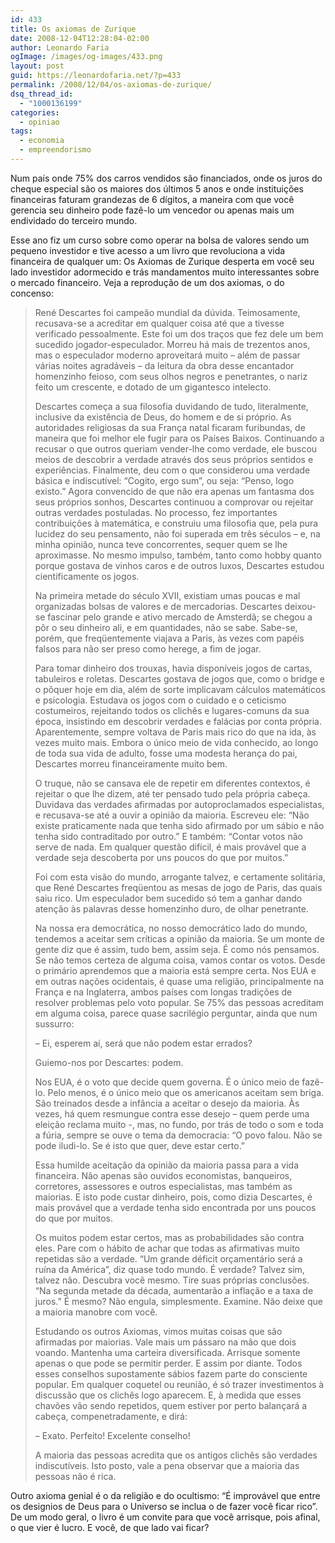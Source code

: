 ```yaml
---
id: 433
title: Os axiomas de Zurique
date: 2008-12-04T12:28:04-02:00
author: Leonardo Faria
ogImage: /images/og-images/433.png
layout: post
guid: https://leonardofaria.net/?p=433
permalink: /2008/12/04/os-axiomas-de-zurique/
dsq_thread_id:
  - "1000136199"
categories:
  - opiniao
tags:
  - economia
  - empreendorismo
---
```

Num país onde 75% dos carros vendidos são financiados, onde os juros do cheque especial são os maiores dos últimos 5 anos e onde instituições financeiras faturam grandezas de 6 dígitos, a maneira com que você gerencia seu dinheiro pode fazê-lo um vencedor ou apenas mais um endividado do terceiro mundo.

Esse ano fiz um curso sobre como operar na bolsa de valores sendo um pequeno investidor e tive acesso a um livro que revoluciona a vida financeira de qualquer um: Os Axiomas de Zurique desperta em você seu lado investidor adormecido e trás mandamentos muito interessantes sobre o mercado financeiro. Veja a reprodução de um dos axiomas, o do concenso:

> René Descartes foi campeão mundial da dúvida. Teimosamente, recusava-se a acreditar em qualquer coisa até que a tivesse verificado pessoalmente. Este foi um dos traços que fez dele um bem sucedido jogador-especulador. Morreu há mais de trezentos anos, mas o especulador moderno aproveitará muito – além de passar várias noites agradáveis – da leitura da obra desse encantador homenzinho feioso, com seus olhos negros e penetrantes, o nariz feito um crescente, e dotado de um gigantesco intelecto.
> 
> Descartes começa a sua filosofia duvidando de tudo, literalmente, inclusive da existência de Deus, do homem e de si próprio. As autoridades religiosas da sua França natal ficaram furibundas, de maneira que foi melhor ele fugir para os Países Baixos. Continuando a recusar o que outros queriam vender-lhe como verdade, ele buscou meios de descobrir a verdade através dos seus próprios sentidos e experiências. Finalmente, deu com o que considerou uma verdade básica e indiscutível: &#8220;Cogito, ergo sum&#8221;, ou seja: &#8220;Penso, logo existo.&#8221; Agora convencido de que não era apenas um fantasma dos seus próprios sonhos, Descartes continuou a comprovar ou rejeitar outras verdades postuladas. No processo, fez importantes contribuições à matemática, e construiu uma filosofia que, pela pura lucidez do seu pensamento, não foi superada em três séculos – e, na minha opinião, nunca teve concorrentes, sequer quem se lhe aproximasse. No mesmo impulso, também, tanto como hobby quanto porque gostava de vinhos caros e de outros luxos, Descartes estudou cientificamente os jogos.
> 
> Na primeira metade do século XVII, existiam umas poucas e mal organizadas bolsas de valores e de mercadorias. Descartes deixou-se fascinar pelo grande e ativo mercado de Amsterdã; se chegou a pôr o seu dinheiro ali, e em quantidades, não se sabe. Sabe-se, porém, que freqüentemente viajava a Paris, às vezes com papéis falsos para não ser preso como herege, a fim de jogar.
> 
> Para tomar dinheiro dos trouxas, havia disponíveis jogos de cartas, tabuleiros e roletas. Descartes gostava de jogos que, como o bridge e o pôquer hoje em dia, além de sorte implicavam cálculos matemáticos e psicologia. Estudava os jogos com o cuidado e o ceticismo costumeiros, rejeitando todos os clichês e lugares-comuns da sua época, insistindo em descobrir verdades e falácias por conta própria. Aparentemente, sempre voltava de Paris mais rico do que na ida, às vezes muito mais. Embora o único meio de vida conhecido, ao longo de toda sua vida de adulto, fosse uma modesta herança do pai, Descartes morreu financeiramente muito bem.
> 
> O truque, não se cansava ele de repetir em diferentes contextos, é rejeitar o que lhe dizem, até ter pensado tudo pela própria cabeça. Duvidava das verdades afirmadas por autoproclamados especialistas, e recusava-se até a ouvir a opinião da maioria. Escreveu ele: &#8220;Não existe praticamente nada que tenha sido afirmado por um sábio e não tenha sido contraditado por outro.&#8221; E também: &#8220;Contar votos não serve de nada. Em qualquer questão difícil, é mais provável que a verdade seja descoberta por uns poucos do que por muitos.&#8221;
> 
> Foi com esta visão do mundo, arrogante talvez, e certamente solitária, que René Descartes freqüentou as mesas de jogo de Paris, das quais saiu rico. Um especulador bem sucedido só tem a ganhar dando atenção às palavras desse homenzinho duro, de olhar penetrante.
> 
> Na nossa era democrática, no nosso democrático lado do mundo, tendemos a aceitar sem críticas a opinião da maioria. Se um monte de gente diz que é assim, tudo bem, assim seja. É como nós pensamos. Se não temos certeza de alguma coisa, vamos contar os votos. Desde o primário aprendemos que a maioria está sempre certa. Nos EUA e em outras nações ocidentais, é quase uma religião, principalmente na França e na Inglaterra, ambos países com longas tradições de resolver problemas pelo voto popular. Se 75% das pessoas acreditam em alguma coisa, parece quase sacrilégio perguntar, ainda que num sussurro:
> 
> – Ei, esperem aí, será que não podem estar errados?
> 
> Guiemo-nos por Descartes: podem.
> 
> Nos EUA, é o voto que decide quem governa. É o único meio de fazê-lo. Pelo menos, é o único meio que os americanos aceitam sem briga. São treinados desde a infância a aceitar o desejo da maioria. Às vezes, há quem resmungue contra esse desejo – quem perde uma eleição reclama muito -, mas, no fundo, por trás de todo o som e toda a fúria, sempre se ouve o tema da democracia: &#8220;O povo falou. Não se pode iludi-lo. Se é isto que quer, deve estar certo.&#8221;
> 
> Essa humilde aceitação da opinião da maioria passa para a vida financeira. Não apenas são ouvidos economistas, banqueiros, corretores, assessores e outros especialistas, mas também as maiorias. E isto pode custar dinheiro, pois, como dizia Descartes, é mais provável que a verdade tenha sido encontrada por uns poucos do que por muitos.
> 
> Os muitos podem estar certos, mas as probabilidades são contra eles. Pare com o hábito de achar que todas as afirmativas muito repetidas são a verdade. &#8220;Um grande déficit orçamentário será a ruína da América&#8221;, diz quase todo mundo. É verdade? Talvez sim, talvez não. Descubra você mesmo. Tire suas próprias conclusões. &#8220;Na segunda metade da década, aumentarão a inflação e a taxa de juros.&#8221; É mesmo? Não engula, simplesmente. Examine. Não deixe que a maioria manobre com você.
> 
> Estudando os outros Axiomas, vimos muitas coisas que são afirmadas por maiorias. Vale mais um pássaro na mão que dois voando. Mantenha uma carteira diversificada. Arrisque somente apenas o que pode se permitir perder. E assim por diante. Todos esses conselhos supostamente sábios fazem parte do consciente popular. Em qualquer coquetel ou reunião, é só trazer investimentos à discussão que os clichês logo aparecem. E, à medida que esses chavões vão sendo repetidos, quem estiver por perto balançará a cabeça, compenetradamente, e dirá:
> 
> – Exato. Perfeito! Excelente conselho!
> 
> A maioria das pessoas acredita que os antigos clichês são verdades indiscutíveis. Isto posto, vale a pena observar que a maioria das pessoas não é rica. 

Outro axioma genial é o da religião e do ocultismo: &#8220;É improvável que entre os designios de Deus para o Universo se inclua o de fazer você ficar rico&#8221;. De um modo geral, o livro é um convite para que você arrisque, pois afinal, o que vier é lucro. E você, de que lado vai ficar?
